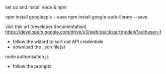 set up and install node & npm


npm install googleapis --save
npm install google-auth-library --save


visit this url (developer documentation) https://developers.google.com/drive/v3/web/quickstart/nodejs?authuser=1
- follow the wizard to sort out API credentials
- download the .json file(s)

node authorisation.js 
- follow the prompts

